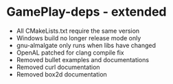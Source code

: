# GamePlay-deps - extended

- All CMakeLists.txt require the same version
- Windows build no longer release mode only
- gnu-almalgate only runs when libs have changed
- OpenAL patched for clang compile fix
- Removed bullet examples and documentations
- Removed curl documentation
- Removed box2d documentation
